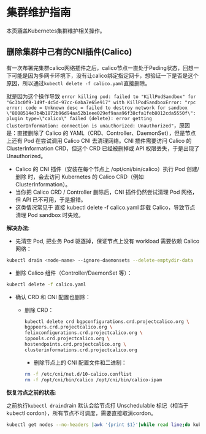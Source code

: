 # 集群维护指南

本页涵盖Kubernetes集群维护相关操作。

## 删除集群中己有的CNI插件(Calico)

有一次布署完集群calico网络插件之后，calico节点一直处于Peding状态，回想一下可能是因为多网卡环境下，没有让calico绑定指定网卡，想验证一下是否是这个原因，所以通过`kubectl delete -f calico.yaml`直接删除。

就是因为这个操作导致 `error killing pod: failed to "KillPodSandbox" for "6c3bc0f9-149f-4c5d-97cc-6aba7e65e917" with KillPodSandboxError: "rpc error: code = Unknown desc = failed to destroy network for sandbox \"8008514e7b4b1872b96d94aa52b1eee029ef9aaa96f38cfa1feb8012cda5550f\": plugin type=\"calico\" failed (delete): error getting ClusterInformation: connection is unauthorized: Unauthorized"`，原因是：直接删除了 Calico 的 YAML（CRD、Controller、DaemonSet），但是节点上还有 Pod 在尝试调用 Calico CNI 去清理网络。CNI 插件需要访问 Calico 的 ClusterInformation CRD，但这个 CRD 已经被删掉或 API 权限丢失，于是出现了 Unauthorized。

- Calico 的 CNI 插件（安装在每个节点上 /opt/cni/bin/calico）执行 Pod 创建/删除 时，会去访问 Kubernetes 的 Calico CRD（例如 ClusterInformation）。
- 当你把 Calico CRD / Controller 删除后，CNI 插件仍然尝试清理 Pod 网络，但 API 已不可用，于是报错。
- 这类情况常见于 直接 kubectl delete -f calico.yaml 卸载 Calico，导致节点清理 Pod sandbox 时失败。

**解决办法**:

- 先清空 Pod, 把业务 Pod 驱逐掉，保证节点上没有 workload 需要依赖 Calico 网络：

```bash
kubectl drain <node-name> --ignore-daemonsets --delete-emptydir-data
```

- 删除 Calico 组件（Controller/DaemonSet 等）：

```bash
kubectl delete -f calico.yaml
```

- 确认 CRD 和 CNI 配置也删除：
  - 删除 CRD：

    ```bash
    kubectl delete crd bgpconfigurations.crd.projectcalico.org \
    bgppeers.crd.projectcalico.org \
    felixconfigurations.crd.projectcalico.org \
    ippools.crd.projectcalico.org \
    hostendpoints.crd.projectcalico.org \
    clusterinformations.crd.projectcalico.org
    ```

    - 删除节点上的 CNI 配置文件和二进制：

    ```bash
    rm -f /etc/cni/net.d/10-calico.conflist
    rm -f /opt/cni/bin/calico /opt/cni/bin/calico-ipam
    ```

**恢复污点之前的状态**:

之前执行`kubectl drain`drain 默认会给节点打 Unschedulable 标记（相当于 kubectl cordon），所有节点不可调度，需要直接取消cordon。

```bash
kubectl get nodes --no-headers |awk '{print $1}'|while read line;do kubectl uncordon $line; done
```
